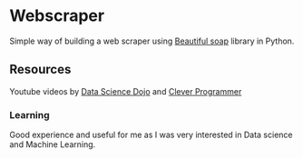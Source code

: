 # Webscraper
Simple way of building a web scraper using [Beautiful soap](https://www.crummy.com/software/BeautifulSoup/bs4/doc/) library in Python.

## Resources
Youtube videos by [Data Science Dojo](https://youtube.com/c/Datasciencedojo) and [Clever Programmer](https://www.youtube.com/channel/UCqrILQNl5Ed9Dz6CGMyvMTQ)

### Learning
Good experience and useful for me as I was very interested in Data science and Machine Learning.

